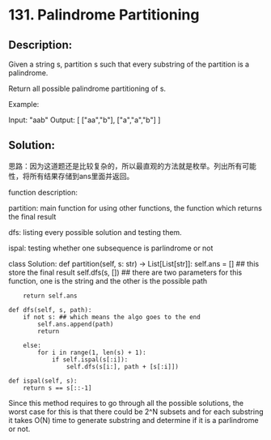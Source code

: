 # 131. Palindrome Partitioning

## Description:
Given a string s, partition s such that every substring of the partition is a palindrome.

Return all possible palindrome partitioning of s.

Example:

Input: "aab"
Output:
[
  ["aa","b"],
  ["a","a","b"]
]

## Solution:

思路：因为这道题还是比较复杂的，所以最直观的方法就是枚举。列出所有可能性，将所有结果存储到ans里面并返回。

function description:

partition: main function for using other functions, the function which returns the final result

dfs: listing every possible solution and testing them.

ispal: testing whether one subsequence is parlindrome or not

class Solution:
    def partition(self, s: str) -> List[List[str]]:
        self.ans = [] ## this store the final result
        self.dfs(s, []) ## there are two parameters for this function, one is the string and the other is the possible path

        return self.ans
    
    def dfs(self, s, path):
        if not s: ## which means the algo goes to the end
            self.ans.append(path)
            return
        
        else:
            for i in range(1, len(s) + 1):
                if self.ispal(s[:i]):
                    self.dfs(s[i:], path + [s[:i]])

    def ispal(self, s):
        return s == s[::-1]

Since this method requires to go through all the possible solutions, the worst case for this is that there could be 2^N subsets and for each substring it takes O(N) time to generate substring and determine if it is a parlindrome or not.
